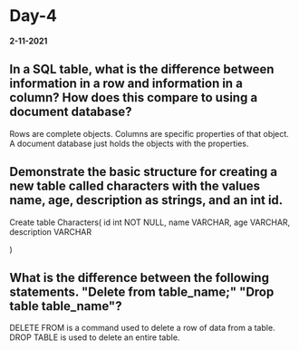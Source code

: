 # Day-4
__2-11-2021__

## In a SQL table, what is the difference between information in a row and information in a column? How does this compare to using a document database?

Rows are complete objects. Columns are specific properties of that object. A document database just holds the objects with the properties.

## Demonstrate the basic structure for creating a new table called characters with the values name, age, description as strings, and an int id.

Create table Characters(
    id int NOT NULL,
    name VARCHAR,
    age VARCHAR,
    description VARCHAR

)

## What is the difference between the following statements. "Delete from table_name;" "Drop table table_name"?

DELETE FROM is a command used to delete a row of data from a table. DROP TABLE is used to delete an entire table.